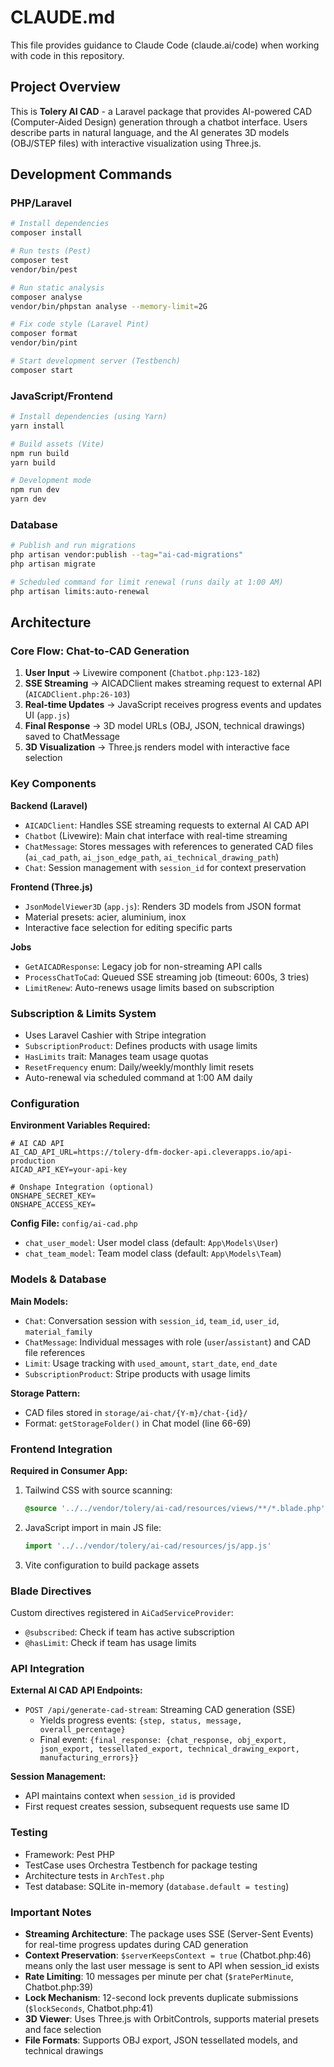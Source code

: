 # CLAUDE.md

This file provides guidance to Claude Code (claude.ai/code) when working with code in this repository.

## Project Overview

This is **Tolery AI CAD** - a Laravel package that provides AI-powered CAD (Computer-Aided Design) generation through a chatbot interface. Users describe parts in natural language, and the AI generates 3D models (OBJ/STEP files) with interactive visualization using Three.js.

## Development Commands

### PHP/Laravel
```bash
# Install dependencies
composer install

# Run tests (Pest)
composer test
vendor/bin/pest

# Run static analysis
composer analyse
vendor/bin/phpstan analyse --memory-limit=2G

# Fix code style (Laravel Pint)
composer format
vendor/bin/pint

# Start development server (Testbench)
composer start
```

### JavaScript/Frontend
```bash
# Install dependencies (using Yarn)
yarn install

# Build assets (Vite)
npm run build
yarn build

# Development mode
npm run dev
yarn dev
```

### Database
```bash
# Publish and run migrations
php artisan vendor:publish --tag="ai-cad-migrations"
php artisan migrate

# Scheduled command for limit renewal (runs daily at 1:00 AM)
php artisan limits:auto-renewal
```

## Architecture

### Core Flow: Chat-to-CAD Generation

1. **User Input** → Livewire component (`Chatbot.php:123-182`)
2. **SSE Streaming** → AICADClient makes streaming request to external API (`AICADClient.php:26-103`)
3. **Real-time Updates** → JavaScript receives progress events and updates UI (`app.js`)
4. **Final Response** → 3D model URLs (OBJ, JSON, technical drawings) saved to ChatMessage
5. **3D Visualization** → Three.js renders model with interactive face selection

### Key Components

**Backend (Laravel)**
- `AICADClient`: Handles SSE streaming requests to external AI CAD API
- `Chatbot` (Livewire): Main chat interface with real-time streaming
- `ChatMessage`: Stores messages with references to generated CAD files (`ai_cad_path`, `ai_json_edge_path`, `ai_technical_drawing_path`)
- `Chat`: Session management with `session_id` for context preservation

**Frontend (Three.js)**
- `JsonModelViewer3D` (`app.js`): Renders 3D models from JSON format
- Material presets: acier, aluminium, inox
- Interactive face selection for editing specific parts

**Jobs**
- `GetAICADResponse`: Legacy job for non-streaming API calls
- `ProcessChatToCad`: Queued SSE streaming job (timeout: 600s, 3 tries)
- `LimitRenew`: Auto-renews usage limits based on subscription

### Subscription & Limits System

- Uses Laravel Cashier with Stripe integration
- `SubscriptionProduct`: Defines products with usage limits
- `HasLimits` trait: Manages team usage quotas
- `ResetFrequency` enum: Daily/weekly/monthly limit resets
- Auto-renewal via scheduled command at 1:00 AM daily

### Configuration

**Environment Variables Required:**
```env
# AI CAD API
AI_CAD_API_URL=https://tolery-dfm-docker-api.cleverapps.io/api-production
AICAD_API_KEY=your-api-key

# Onshape Integration (optional)
ONSHAPE_SECRET_KEY=
ONSHAPE_ACCESS_KEY=
```

**Config File:** `config/ai-cad.php`
- `chat_user_model`: User model class (default: `App\Models\User`)
- `chat_team_model`: Team model class (default: `App\Models\Team`)

### Models & Database

**Main Models:**
- `Chat`: Conversation session with `session_id`, `team_id`, `user_id`, `material_family`
- `ChatMessage`: Individual messages with role (`user`/`assistant`) and CAD file references
- `Limit`: Usage tracking with `used_amount`, `start_date`, `end_date`
- `SubscriptionProduct`: Stripe products with usage limits

**Storage Pattern:**
- CAD files stored in `storage/ai-chat/{Y-m}/chat-{id}/`
- Format: `getStorageFolder()` in Chat model (line 66-69)

### Frontend Integration

**Required in Consumer App:**
1. Tailwind CSS with source scanning:
   ```css
   @source '../../vendor/tolery/ai-cad/resources/views/**/*.blade.php';
   ```

2. JavaScript import in main JS file:
   ```javascript
   import '../../vendor/tolery/ai-cad/resources/js/app.js'
   ```

3. Vite configuration to build package assets

### Blade Directives

Custom directives registered in `AiCadServiceProvider`:
- `@subscribed`: Check if team has active subscription
- `@hasLimit`: Check if team has usage limits

### API Integration

**External AI CAD API Endpoints:**
- `POST /api/generate-cad-stream`: Streaming CAD generation (SSE)
  - Yields progress events: `{step, status, message, overall_percentage}`
  - Final event: `{final_response: {chat_response, obj_export, json_export, tessellated_export, technical_drawing_export, manufacturing_errors}}`

**Session Management:**
- API maintains context when `session_id` is provided
- First request creates session, subsequent requests use same ID

### Testing

- Framework: Pest PHP
- TestCase uses Orchestra Testbench for package testing
- Architecture tests in `ArchTest.php`
- Test database: SQLite in-memory (`database.default = testing`)

### Important Notes

- **Streaming Architecture**: The package uses SSE (Server-Sent Events) for real-time progress updates during CAD generation
- **Context Preservation**: `$serverKeepsContext = true` (Chatbot.php:46) means only the last user message is sent to API when session_id exists
- **Rate Limiting**: 10 messages per minute per chat (`$ratePerMinute`, Chatbot.php:39)
- **Lock Mechanism**: 12-second lock prevents duplicate submissions (`$lockSeconds`, Chatbot.php:41)
- **3D Viewer**: Uses Three.js with OrbitControls, supports material presets and face selection
- **File Formats**: Supports OBJ export, JSON tessellated models, and technical drawings
